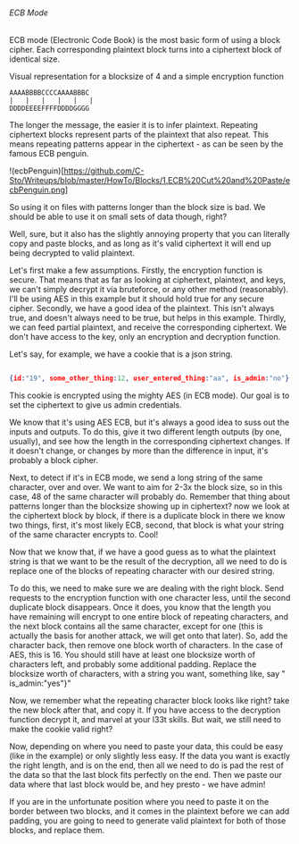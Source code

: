 ###### ECB Mode

ECB mode (Electronic Code Book) is the most basic form of using a block cipher.
Each corresponding plaintext block turns into a ciphertext block of identical size.

Visual representation for a blocksize of 4 and a simple encryption function
```
AAAABBBBCCCCAAAABBBC
|   |   |   |   |   |
DDDDEEEEFFFFDDDDGGGG
```

The longer the message, the easier it is to infer plaintext. Repeating
ciphertext blocks represent parts of the plaintext that also repeat. 
This means repeating patterns appear in the ciphertext - as can be
 seen by the famous ECB penguin.
 
 !(ecbPenguin)[https://github.com/C-Sto/Writeups/blob/master/HowTo/Blocks/1.ECB%20Cut%20and%20Paste/ecbPenguin.png]
 
So using it on files with patterns longer than the block size is bad. We 
should be able to use it on small sets of data though, right?

Well, sure, but it also has the slightly annoying property that you can literally 
copy and paste blocks, and as long as it's valid ciphertext it will end up
 being decrypted to valid plaintext.

Let's first make a few assumptions. Firstly, the encryption function is secure. 
That means that as far as looking at ciphertext, plaintext, and keys, we can't simply 
decrypt it via bruteforce, or any other method (reasonably). I'll be using AES in this example 
but it should hold true for any secure cipher. Secondly, we have a good idea of the plaintext. 
This isn't always true, and doesn't always need to be true, but helps in this example. Thirdly, 
we can feed partial plaintext, and receive the corresponding ciphertext. We don't have access 
to the key, only an encryption and decryption function.

Let's say, for example, we have a cookie that is a json string. 

``` json

{id:"19", some_other_thing:12, user_entered_thing:"aa", is_admin:"no"}

```

This cookie is encrypted using the mighty AES (in ECB mode). Our goal is to
set the ciphertext to give us admin credentials.

We know that it's using AES ECB, but it's always a good idea to suss out the 
inputs and outputs. To do this, give it two different length outputs 
(by one, usually), and see how the length in the corresponding ciphertext changes.
If it doesn't change, or changes by more than the difference in input, it's
probably a block cipher. 
 
Next, to detect if it's in ECB mode, we send a long string 
of the same character, over and over. We want to aim for 2-3x the block size,
so in this case, 48 of the same character will probably do. Remember that thing 
about patterns longer than the blocksize showing up in ciphertext? now we look 
at the ciphertext block by block, if there is a duplicate block in there we know
two things, first, it's most likely ECB, second, that block is what your string of the 
same character encrypts to. Cool!

Now that we know that, if we have a good guess as to what the plaintext string 
is that we want to be the result of the decryption, all we need to do is replace 
one of the blocks of repeating character with our desired string.

To do this, we need to make sure we are dealing with the right block. Send 
requests to the encryption function with one character less, until the second 
duplicate block disappears. Once it does, you know that the length you have 
remaining will encrypt to one entire block of repeating characters, and 
the next block contains all the same character, except for one (this is 
actually the basis for another attack, we will get onto that later). So, 
add the character back, then remove one block worth of characters. In the case 
of AES, this is 16. You should still have at least one blocksize worth of 
characters left, and probably some additional padding. Replace the blocksize 
worth of characters, with a string you want, something like, say " is_admin:"yes"}"

Now, we remember what the repeating character block looks like right? take the 
new block after that, and copy it. If you have access to the decryption function 
decrypt it, and marvel at your l33t skills. But wait, we still need to make 
the cookie valid right?

Now, depending on where you need to paste your data, this could be easy (like in the example)
or only slightly less easy. If the data you want is exactly the right length, and is on the end,
then all we need to do is pad the rest of the data so that the last block fits perfectly on 
the end. Then we paste our data where that last block would be, and hey presto - we have 
admin!

If you are in the unfortunate position where you need to paste it on the border between 
two blocks, and it comes in the plaintext before we can add padding, you are going to need 
to generate valid plaintext for both of those blocks, and replace them.
 



